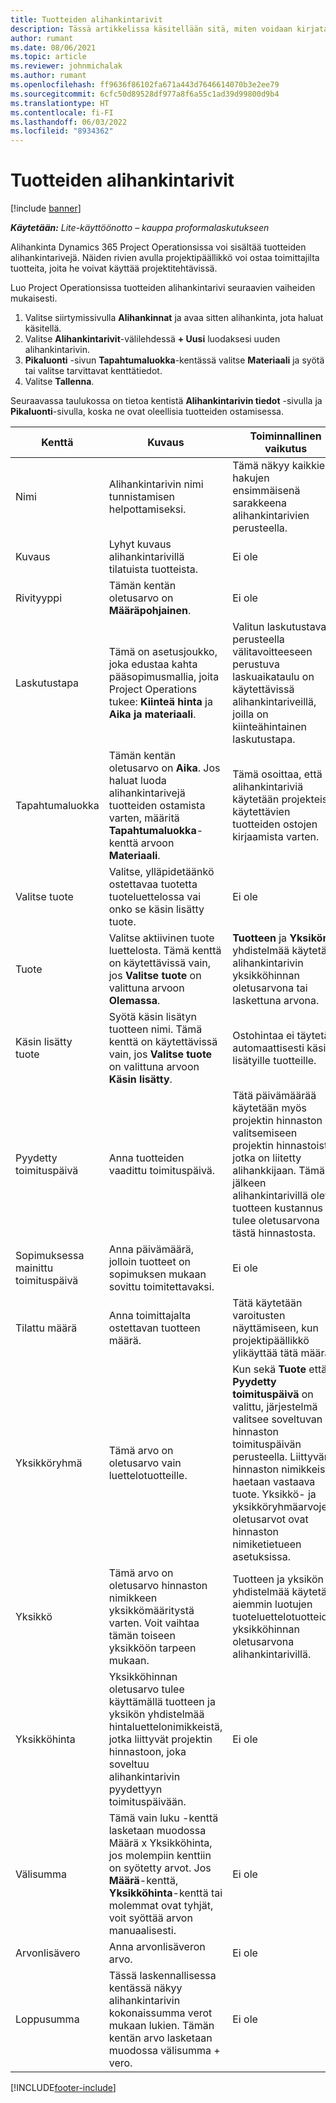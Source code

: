 ```yaml
---
title: Tuotteiden alihankintarivit
description: Tässä artikkelissa käsitellään sitä, miten voidaan kirjata tuotteiden alihankintarivejä ja kirjata tuoteostot toimittajilta eri kenttien avulla.
author: rumant
ms.date: 08/06/2021
ms.topic: article
ms.reviewer: johnmichalak
ms.author: rumant
ms.openlocfilehash: ff9636f86102fa671a443d7646614070b3e2ee79
ms.sourcegitcommit: 6cfc50d89528df977a8f6a55c1ad39d99800d9b4
ms.translationtype: HT
ms.contentlocale: fi-FI
ms.lasthandoff: 06/03/2022
ms.locfileid: "8934362"
---
```

# <a name="subcontract-lines-for-products"></a>Tuotteiden alihankintarivit

[!include [banner](../../includes/dataverse-preview.md)]

_**Käytetään:** Lite-käyttöönotto – kauppa proformalaskutukseen_

Alihankinta Dynamics 365 Project Operationsissa voi sisältää tuotteiden alihankintarivejä. Näiden rivien avulla projektipäällikkö voi ostaa toimittajilta tuotteita, joita he voivat käyttää projektitehtävissä.

Luo Project Operationsissa tuotteiden alihankintarivi seuraavien vaiheiden mukaisesti.

1. Valitse siirtymissivulla **Alihankinnat** ja avaa sitten alihankinta, jota haluat käsitellä. 
2. Valitse **Alihankintarivit**-välilehdessä **+ Uusi** luodaksesi uuden alihankintarivin.
3. **Pikaluonti** -sivun **Tapahtumaluokka**-kentässä valitse **Materiaali** ja syötä tai valitse tarvittavat kenttätiedot. 
4. Valitse **Tallenna**.

Seuraavassa taulukossa on tietoa kentistä **Alihankintarivin tiedot** -sivulla ja **Pikaluonti**-sivulla, koska ne ovat oleellisia tuotteiden ostamisessa.

| Kenttä | Kuvaus | Toiminnallinen vaikutus|
| ----- | ----------- | ----------- |
| Nimi | Alihankintarivin nimi tunnistamisen helpottamiseksi. |Tämä näkyy kaikkien hakujen ensimmäisenä sarakkeena alihankintarivien perusteella.
| Kuvaus | Lyhyt kuvaus alihankintarivillä tilatuista tuotteista. | Ei ole |
| Rivityyppi | Tämän kentän oletusarvo on **Määräpohjainen**. |Ei ole |
| Laskutustapa | Tämä on asetusjoukko, joka edustaa kahta pääsopimusmallia, joita Project Operations tukee: **Kiinteä hinta** ja **Aika ja materiaali**. | Valitun laskutustavan perusteella välitavoitteeseen perustuva laskuaikataulu on käytettävissä alihankintariveillä, joilla on kiinteähintainen laskutustapa. |
| Tapahtumaluokka |Tämän kentän oletusarvo on **Aika**. Jos haluat luoda alihankintarivejä tuotteiden ostamista varten, määritä **Tapahtumaluokka**-kenttä arvoon **Materiaali**.  | Tämä osoittaa, että alihankintariviä käytetään projekteissa käytettävien tuotteiden ostojen kirjaamista varten. |
| Valitse tuote | Valitse, ylläpidetäänkö ostettavaa tuotetta tuoteluettelossa vai onko se käsin lisätty tuote. |Ei ole |
| Tuote | Valitse aktiivinen tuote luettelosta. Tämä kenttä on käytettävissä vain, jos **Valitse tuote** on valittuna arvoon **Olemassa**. |**Tuotteen** ja **Yksikön** yhdistelmää käytetään alihankintarivin yksikköhinnan oletusarvona tai laskettuna arvona.
| Käsin lisätty tuote | Syötä käsin lisätyn tuotteen nimi. Tämä kenttä on käytettävissä vain, jos **Valitse tuote** on valittuna arvoon **Käsin lisätty**.  |Ostohintaa ei täytetä automaattisesti käsin lisätyille tuotteille.|
| Pyydetty toimituspäivä | Anna tuotteiden vaadittu toimituspäivä.| Tätä päivämäärää käytetään myös projektin hinnaston valitsemiseen projektin hinnastoista, jotka on liitetty alihankkijaan. Tämän jälkeen alihankintarivillä oleva tuotteen kustannus tulee oletusarvona tästä hinnastosta. |
| Sopimuksessa mainittu toimituspäivä | Anna päivämäärä, jolloin tuotteet on sopimuksen mukaan sovittu toimitettavaksi.  |Ei ole|
| Tilattu määrä | Anna toimittajalta ostettavan tuotteen määrä.| Tätä käytetään varoitusten näyttämiseen, kun projektipäällikkö ylikäyttää tätä määrää.|
| Yksikköryhmä | Tämä arvo on oletusarvo vain luettelotuotteille. |Kun sekä **Tuote** että **Pyydetty toimituspäivä** on valittu, järjestelmä valitsee soveltuvan hinnaston toimituspäivän perusteella. Liittyvän hinnaston nimikkeistä haetaan vastaava tuote. Yksikkö- ja yksikköryhmäarvojen oletusarvot ovat hinnaston nimiketietueen asetuksissa. |
| Yksikkö | Tämä arvo on oletusarvo hinnaston nimikkeen yksikkömääritystä varten. Voit vaihtaa tämän toiseen yksikköön tarpeen mukaan.| Tuotteen ja yksikön yhdistelmää käytetään aiemmin luotujen tuoteluettelotuotteiden yksikköhinnan oletusarvona alihankintarivillä. |
| Yksikköhinta | Yksikköhinnan oletusarvo tulee käyttämällä tuotteen ja yksikön yhdistelmää hintaluettelonimikkeistä, jotka liittyvät projektin hinnastoon, joka soveltuu alihankintarivin pyydettyyn toimituspäivään.  |Ei ole |
| Välisumma | Tämä vain luku -kenttä lasketaan muodossa Määrä x Yksikköhinta, jos molempiin kenttiin on syötetty arvot. Jos **Määrä**-kenttä, **Yksikköhinta**-kenttä tai molemmat ovat tyhjät, voit syöttää arvon manuaalisesti.  |Ei ole |
| Arvonlisävero | Anna arvonlisäveron arvo. |Ei ole |
| Loppusumma | Tässä laskennallisessa kentässä näkyy alihankintarivin kokonaissumma verot mukaan lukien. Tämän kentän arvo lasketaan muodossa välisumma + vero. |Ei ole |


[!INCLUDE[footer-include](../../includes/footer-banner.md)]
